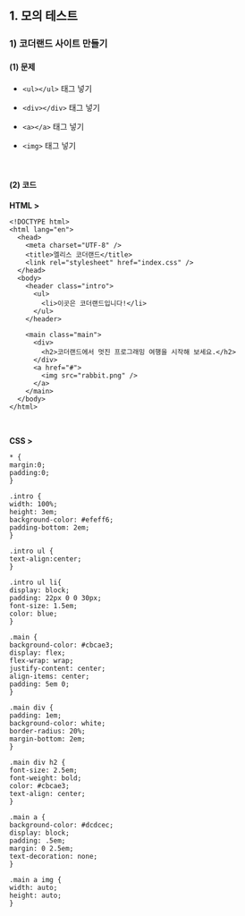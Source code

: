 ## 1. 모의 테스트
### 1) 코더랜드 사이트 만들기
#### (1) 문제
* ```<ul></ul>``` 태그 넣기   

* ```<div></div>``` 태그 넣기

* ```<a></a>``` 태그 넣기

* ```<img>``` 태그 넣기

<br>

#### (2) 코드
__HTML >__
```
<!DOCTYPE html>
<html lang="en">
  <head>
    <meta charset="UTF-8" />
    <title>엘리스 코더랜드</title>
    <link rel="stylesheet" href="index.css" />
  </head>
  <body>
    <header class="intro">
      <ul>
        <li>이곳은 코더랜드입니다!</li>
      </ul>
    </header>
    
    <main class="main">
      <div>
        <h2>코더랜드에서 멋진 프로그래밍 여행을 시작해 보세요.</h2>
      </div>
      <a href="#">
        <img src="rabbit.png" />
      </a>
    </main>
  </body>
</html>
```

<br>

__CSS >__
```
* {
margin:0;
padding:0;
}

.intro {
width: 100%;
height: 3em;
background-color: #efeff6;
padding-bottom: 2em;
}

.intro ul {
text-align:center;
}

.intro ul li{
display: block;
padding: 22px 0 0 30px;
font-size: 1.5em;
color: blue;
}

.main {
background-color: #cbcae3;
display: flex;
flex-wrap: wrap;
justify-content: center;
align-items: center;
padding: 5em 0;
}

.main div {
padding: 1em;
background-color: white;
border-radius: 20%;
margin-bottom: 2em;
}

.main div h2 {
font-size: 2.5em;
font-weight: bold;
color: #cbcae3;
text-align: center;
}

.main a {
background-color: #dcdcec;
display: block;
padding: .5em;
margin: 0 2.5em;
text-decoration: none;
}

.main a img {
width: auto;
height: auto;
}
```
